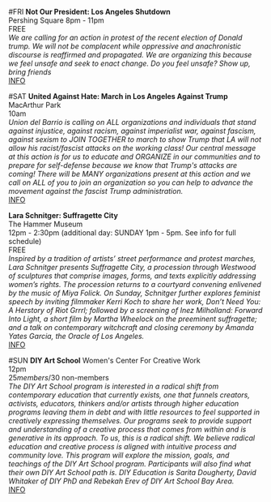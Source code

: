 #FRI
**Not Our President: Los Angeles Shutdown**  
Pershing Square
8pm - 11pm   
FREE  
*We are calling for an action in protest of the recent election of Donald trump. We will not be complacent while oppressive and anachronistic discourse is reaffirmed and propagated. We are organizing this because we feel unsafe and seek to enact change. Do you feel unsafe? Show up, bring friends*  
[INFO](https://www.facebook.com/events/593428134177444/?notif_t=plan_user_associated&notif_id=1478849723921954)


#SAT
**United Against Hate: March in Los Angeles Against Trump**  
MacArthur Park  
10am  
*Union del Barrio is calling on ALL organizations and individuals that stand against injustice, against racism, against imperialist war, against fascism, against sexism to JOIN TOGETHER to march to show Trump that LA will not allow his racist/fascist attacks on the working class! Our central message at this action is for us to educate and ORGANIZE in our communities and to prepare for self-defense because we know that Trump's attacks are coming! There will be MANY organizations present at this action and we call on ALL of you to join an organization so you can help to advance the movement against the fascist Trump administration.*  
[INFO](https://www.facebook.com/events/224117368008292/)  

**Lara Schnitger: Suffragette City**  
The Hammer Museum  
12pm - 2:30pm (additional day: SUNDAY 1pm - 5pm. See info for full schedule)  
FREE  
*Inspired by a tradition of artists’ street performance and protest marches, Lara Schnitger presents Suffragette City, a procession through Westwood of sculptures that comprise images, forms, and texts explicitly addressing women’s rights. The procession returns to a courtyard convening enlivened by the music of Miya Folick. On Sunday, Schnitger further explores feminist speech by inviting filmmaker Kerri Koch to share her work, Don’t Need You: A Herstory of Riot Grrrl; followed by a screening of Inez Milholland: Forward Into Light, a short film by Martha Wheelock on the preeminent suffragette; and a talk on contemporary witchcraft and closing ceremony by Amanda Yates Garcia, the Oracle of Los Angeles.*  
[INFO](https://hammer.ucla.edu/programs-events/2016/in-real-life/lara-schnitger-suffragette-city/?utm_source=%2AHammer+Museum+Mailing+List&utm_campaign=b96e1c574a-Nov_9_16_Suffragette_City_Theater_of_War&utm_medium=email&utm_term=0_7fbdd70951-b96e1c574a-177916449)

#SUN
**DIY Art School**
Women's Center For Creative Work  
12pm  
$25 members/$30 non-members  
*The DIY Art School program is interested in a radical shift from contemporary education that currently exists, one that funnels creators, activists, educators, thinkers and/or artists through higher education programs leaving them in debt and with little resources to feel supported in creatively expressing themselves. Our programs seek to provide support and understanding of a creative process that comes from within and is generative in its approach. To us, this is a radical shift. We believe radical education and creative process is aligned with intuitive process and community love. This program will explore the mission, goals, and teachings of the DIY Art School program. Participants will also find what their own DIY Art School path is. DIY Education is Sarita Dougherty, David Whitaker of DIY PhD and Rebekah Erev of DIY Art School Bay Area.*  
[INFO](https://www.facebook.com/events/317726611924294/)